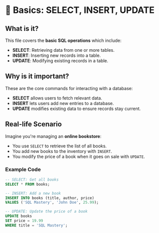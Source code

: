 # 🌟 Basics: SELECT, INSERT, UPDATE

## What is it?
This file covers the **basic SQL operations** which include:
- **SELECT**: Retrieving data from one or more tables.
- **INSERT**: Inserting new records into a table.
- **UPDATE**: Modifying existing records in a table.

## Why is it important?
These are the core commands for interacting with a database:
- **SELECT** allows users to fetch relevant data.
- **INSERT** lets users add new entries to a database.
- **UPDATE** modifies existing data to ensure records stay current.

## Real-life Scenario
Imagine you're managing an **online bookstore**:
- You use `SELECT` to retrieve the list of all books.
- You add new books to the inventory with `INSERT`.
- You modify the price of a book when it goes on sale with `UPDATE`.

### Example Code
```sql
-- SELECT: Get all books
SELECT * FROM books;

-- INSERT: Add a new book
INSERT INTO books (title, author, price)
VALUES ('SQL Mastery', 'John Doe', 25.99);

-- UPDATE: Update the price of a book
UPDATE books
SET price = 19.99
WHERE title = 'SQL Mastery';
